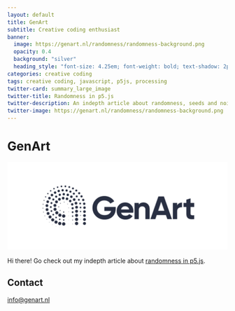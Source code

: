 ```yaml
---
layout: default
title: GenArt
subtitle: Creative coding enthusiast
banner: 
  image: https://genart.nl/randomness/randomness-background.png
  opacity: 0.4
  background: "silver"
  heading_style: "font-size: 4.25em; font-weight: bold; text-shadow: 2px 2px 2px #000; color: #FFF; "
categories: creative coding
tags: creative coding, javascript, p5js, processing
twitter-card: summary_large_image
twitter-title: Randomness in p5.js
twitter-description: An indepth article about randomness, seeds and noise in p5.js
twitter-image: https://genart.nl/randomness/randomness-background.png
---
```


# GenArt

<img src="logo-genart.png" alt="GenArt" />

Hi there! 
Go check out my indepth article about [randomness in p5.js](randomness/).


## Contact
info@genart.nl

